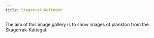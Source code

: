 ```yaml
---
title: Skagerrak-Kattegat
---
```


The aim of this image gallery is to show images of plankton from the Skagerrak-Kattegat.